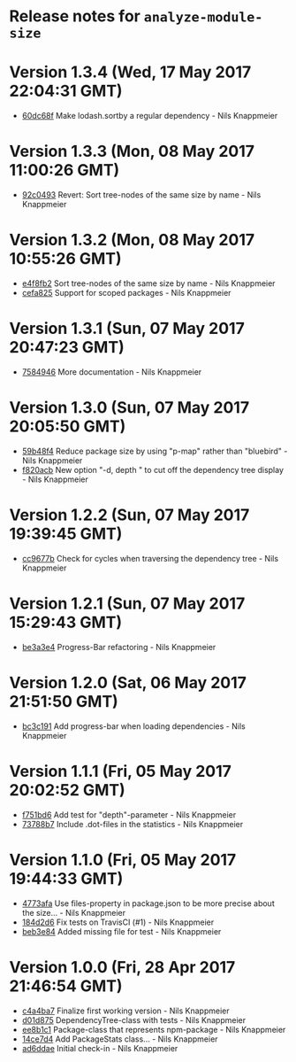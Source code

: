 # Release notes for `analyze-module-size`

<a name="current-release"></a>
# Version 1.3.4 (Wed, 17 May 2017 22:04:31 GMT)

* [60dc68f](https://github.com/nknapp/analyze-module-size/commit/60dc68f) Make lodash.sortby a regular dependency - Nils Knappmeier


# Version 1.3.3 (Mon, 08 May 2017 11:00:26 GMT)

* [92c0493](https://github.com/nknapp/analyze-module-size/commit/92c0493) Revert: Sort tree-nodes of the same size by name - Nils Knappmeier

# Version 1.3.2 (Mon, 08 May 2017 10:55:26 GMT)

* [e4f8fb2](https://github.com/nknapp/analyze-module-size/commit/e4f8fb2) Sort tree-nodes of the same size by name - Nils Knappmeier
* [cefa825](https://github.com/nknapp/analyze-module-size/commit/cefa825) Support for scoped packages - Nils Knappmeier

# Version 1.3.1 (Sun, 07 May 2017 20:47:23 GMT)

* [7584946](https://github.com/nknapp/analyze-module-size/commit/7584946) More documentation - Nils Knappmeier

# Version 1.3.0 (Sun, 07 May 2017 20:05:50 GMT)

* [59b48f4](https://github.com/nknapp/analyze-module-size/commit/59b48f4) Reduce package size by using "p-map" rather than "bluebird" - Nils Knappmeier
* [f820acb](https://github.com/nknapp/analyze-module-size/commit/f820acb) New option "-d, depth <levels>" to cut off the dependency tree display - Nils Knappmeier

# Version 1.2.2 (Sun, 07 May 2017 19:39:45 GMT)

* [cc9677b](https://github.com/nknapp/analyze-module-size/commit/cc9677b) Check for cycles when traversing the dependency tree - Nils Knappmeier

# Version 1.2.1 (Sun, 07 May 2017 15:29:43 GMT)

* [be3a3e4](https://github.com/nknapp/analyze-module-size/commit/be3a3e4) Progress-Bar refactoring - Nils Knappmeier

# Version 1.2.0 (Sat, 06 May 2017 21:51:50 GMT)

* [bc3c191](https://github.com/nknapp/analyze-module-size/commit/bc3c191) Add progress-bar when loading dependencies - Nils Knappmeier

# Version 1.1.1 (Fri, 05 May 2017 20:02:52 GMT)

* [f751bd6](https://github.com/nknapp/analyze-module-size/commit/f751bd6) Add test for "depth"-parameter - Nils Knappmeier
* [73788b7](https://github.com/nknapp/analyze-module-size/commit/73788b7) Include .dot-files in the statistics - Nils Knappmeier

# Version 1.1.0 (Fri, 05 May 2017 19:44:33 GMT)

* [4773afa](https://github.com/nknapp/analyze-module-size/commit/4773afa) Use files-property in package.json to be more precise about the size... - Nils Knappmeier
* [184d2d6](https://github.com/nknapp/analyze-module-size/commit/184d2d6) Fix tests on TravisCI (#1) - Nils Knappmeier
* [beb3e84](https://github.com/nknapp/analyze-module-size/commit/beb3e84) Added missing file for test - Nils Knappmeier

# Version 1.0.0 (Fri, 28 Apr 2017 21:46:54 GMT)

* [c4a4ba7](https://github.com/nknapp/analyze-module-size/commit/c4a4ba7) Finalize first working version - Nils Knappmeier
* [d01d875](https://github.com/nknapp/analyze-module-size/commit/d01d875) DependencyTree-class with tests - Nils Knappmeier
* [ee8b1c1](https://github.com/nknapp/analyze-module-size/commit/ee8b1c1) Package-class that represents npm-package - Nils Knappmeier
* [14ce7d4](https://github.com/nknapp/analyze-module-size/commit/14ce7d4) Add PackageStats class... - Nils Knappmeier
* [ad6ddae](https://github.com/nknapp/analyze-module-size/commit/ad6ddae) Initial check-in - Nils Knappmeier
